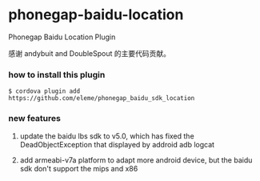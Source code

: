phonegap-baidu-location
=======================

Phonegap Baidu Location Plugin

感谢 andybuit and DoubleSpout 的主要代码贡献。


### how to install this plugin

```
$ cordova plugin add https://github.com/eleme/phonegap_baidu_sdk_location
```

### new features

1) update the baidu lbs sdk to v5.0, which has fixed the DeadObjectException that displayed by addroid adb logcat

2) add armeabi-v7a platform to adapt more android device, but the baidu sdk don't support the mips and x86

